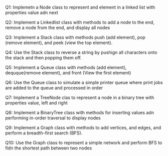 Q1: Implemetn a Node class to represent and element in a linked list with properties value adn next

Q2: Implement a Linkedlist class with methods to add a node to the end, remove a node from the end, and display all nodes

Q3: Implement a Stack class with methods push (add element), pop (remove element), and peek (view the top element).

Q4: Use the Stack class to reverse a string by pushign all characters onto the stack and then popping them off.

Q5: Implement a Queue class with methods (add element), dequque(remove element), and front (View the first element)

Q6: Use the Queue class to simulate a simple printer queue where print jobs are added to the queue and processed in order

Q7: Implement a TreeNode clas to represent a node in a binary tree with properties value, left and right

Q8: Implement a BinaryTree class with methods for inserting values adn performing in-order traversal to display nodes

Q9: Implement a Graph class with methods to add vertices, and edges, and perform a breadth-first search (BFS).

Q10: Use the Graph class to represent a simple network and perform BFS to fidn the shortest path between two nodes